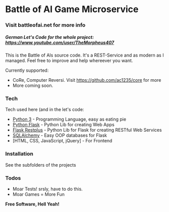 # Battle of AI Game Microservice

### Visit battleofai.net for more info

##### German Let's Code for the whole project: https://www.youtube.com/user/TheMorpheus407

This is the Battle of AIs source code. It's a REST-Service and as modern as I managed. Feel free to improve and help whereever you want.

Currently supported:
  - CoRe, Computer Reversi. Visit https://github.com/ac1235/core for more
  - More coming soon.

### Tech

Tech used here (and in the let's code:

* [Python 3] - Programming Language, easy as eating pie
* [Python Flask] - Python Lib for creating Web Apps
* [Flask Restplus] - Python Lib for Flask for creating RESTful Web Services
* [SQLAlchemy] - Easy OOP databases for Flask
* [HTML, CSS, JavaScript, jQuery] - For Frontend


### Installation

See the subfolders of the projects

### Todos

 - Moar Tests! srsly, have to do this.
 - Moar Games = More Fun


**Free Software, Hell Yeah!**


   [Python 3]: <https://www.python.org/>
   [Python Flask]: <http://flask.pocoo.org/>
   [Flask Restplus]: <https://github.com/noirbizarre/flask-restplus>
   [SQLAlchemy]: <https://www.sqlalchemy.org/>
